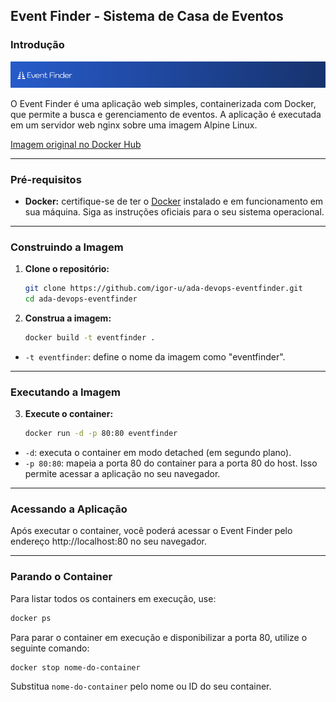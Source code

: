 ## Event Finder - Sistema de Casa de Eventos

### Introdução

<p align="center">
  <img src="eventfinder.png" alt="Event Finder" />
</p>

O Event Finder é uma aplicação web simples, containerizada com Docker, que permite a busca e gerenciamento de eventos. A aplicação é executada em um servidor web nginx sobre uma imagem Alpine Linux.

[Imagem original no Docker Hub](https://hub.docker.com/r/igorrrr/eventfinder-nginx)

---

### Pré-requisitos

* **Docker:** certifique-se de ter o [Docker](https://docs.docker.com/get-started/get-docker/) instalado e em funcionamento em sua máquina. Siga as instruções oficiais para o seu sistema operacional.

---

### Construindo a Imagem

1. **Clone o repositório:**

   ```bash
   git clone https://github.com/igor-u/ada-devops-eventfinder.git
   cd ada-devops-eventfinder
   ```
2. **Construa a imagem:**

   ```bash
   docker build -t eventfinder .
   ```
- ```-t eventfinder```: define o nome da imagem como "eventfinder".

---

### Executando a Imagem

3. **Execute o container:**

   ```bash
   docker run -d -p 80:80 eventfinder
   ```

- ```-d```: executa o container em modo detached (em segundo plano).
- ```-p 80:80```: mapeia a porta 80 do container para a porta 80 do host. Isso permite acessar a aplicação no seu navegador.

---

### Acessando a Aplicação

Após executar o container, você poderá acessar o Event Finder pelo endereço http://localhost:80 no seu navegador.

---

### Parando o Container

Para listar todos os containers em execução, use:

  ```bash
  docker ps
  ```

Para parar o container em execução e disponibilizar a porta 80, utilize o seguinte comando:

  ```bash
  docker stop nome-do-container
  ```

Substitua ```nome-do-container``` pelo nome ou ID do seu container.

